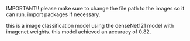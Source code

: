 IMPORTANT!!
please make sure to change the file path to the images so it can run. import packages if necessary.

this is a image classification model using the denseNet121 model with imagenet weights. this model achieved an accuracy of 0.82. 
